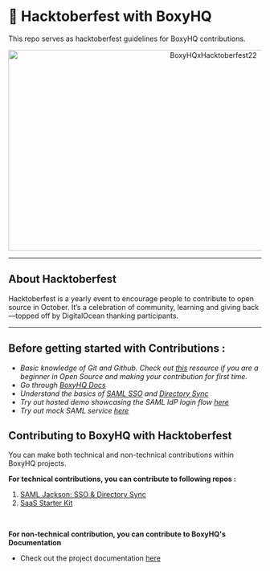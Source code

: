 # 🎃 Hacktoberfest with BoxyHQ
This repo serves as hacktoberfest guidelines for BoxyHQ contributions.

<p align="center">
    <a href="https://github.com/boxyhq" target="_blank"><img width="800" height="400" src="https://github.com/boxyhq/hacktoberfest-22/blob/main/GitHubPost.png?raw=true" alt="BoxyHQxHacktoberfest22"></a>
</p>

________

## About Hacktoberfest
Hacktoberfest is a yearly event to encourage people to contribute to open source in October. It’s a celebration of community, learning and giving back—topped off by DigitalOcean thanking participants.

________

## Before getting started with Contributions :

- *Basic knowledge of Git and Github. Check out [this](https://hacktoberfest.com/participation/#beginner-resources) resource if you are a beginner in Open Source and making your contribution for first time.*
- *Go through [BoxyHQ Docs](https://boxyhq.com/docs/)*
- *Understand the basics of [SAML SSO](https://boxyhq.com/docs/jackson/overview) and [Directory Sync](https://boxyhq.com/docs/directory-sync/overview)*
- *Try out hosted demo showcasing the SAML IdP login flow [here](https://saml-demo.boxyhq.com)*
- *Try out mock SAML service [here](https://mocksaml.com)*


## Contributing to BoxyHQ with Hacktoberfest



You can make both technical and non-technical contributions within BoxyHQ projects.

**For technical contributions, you can contribute to following repos :**

1. [SAML Jackson: SSO & Directory Sync](https://github.com/boxyhq/jackson)
2. [SaaS Starter Kit](https://github.com/boxyhq/saas-starter-kit)

<br>

**For non-technical contribution, you can contribute to BoxyHQ's Documentation**
- Check out the project documentation [here](https://github.com/boxyhq/website/tree/main/docs)
